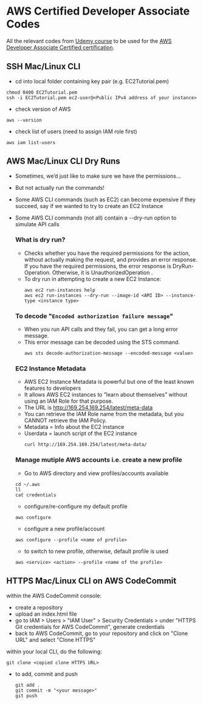 # AWS Certified Developer Associate Codes

All the relevant codes from [Udemy course](https://www.udemy.com/course/aws-certified-developer-associate-dva-c01/) to be used for the [AWS Developer Associate Certified certification](https://aws.amazon.com/certification/certified-developer-associate/).

## SSH Mac/Linux CLI

- cd into local folder containing key pair (e.g. EC2Tutorial.pem)

```
chmod 0400 EC2Tutorial.pem
ssh -i EC2Tutorial.pem ec2-user@<Public IPv4 address of your instance>
```

- check version of AWS

```
aws --version
```

- check list of users (need to assign IAM role first)

```
aws iam list-users
```

## AWS Mac/Linux CLI Dry Runs

- Sometimes, we’d just like to make sure we have the permissions...
- But not actually run the commands!
- Some AWS CLI commands (such as EC2) can become expensive if they
  succeed, say if we wanted to try to create an EC2 Instance
- Some AWS CLI commands (not all) contain a --dry-run option to
  simulate API calls

  ### What is dry run?

  - Checks whether you have the required permissions for the action, without actually making the request, and provides an error response. If you have the required permissions, the error response is DryRun-Operation. Otherwise, it is UnauthorizedOperation .
  - To dry run in attempting to create a new EC2 Instance:
    ```
    aws ec2 run-instances help
    aws ec2 run-instances --dry-run --image-id <AMI ID> --instance-type <instance type>
    ```

  ### To decode "`Encoded authorization failure message`"

  - When you run API calls and they fail, you can get a long error message.
  - This error message can be decoded using the STS command.
    ```
    aws sts decode-authorization-message --encoded-message <value>
    ```

  ### EC2 Instance Metadata

  - AWS EC2 Instance Metadata is powerful but one of the least known features to developers
  - It allows AWS EC2 instances to ”learn about themselves” without using an IAM Role for that purpose.
  - The URL is http://169.254.169.254/latest/meta-data
  - You can retrieve the IAM Role name from the metadata, but you CANNOT retrieve the IAM Policy.
  - Metadata = Info about the EC2 instance
  - Userdata = launch script of the EC2 instance
    ```
    curl http://169.254.169.254/latest/meta-data/
    ```

  ### Manage mutiple AWS accounts i.e. create a new profile

  - Go to AWS directory and view profiles/accounts available

  ```
  cd ~/.aws
  ll
  cat credentials
  ```

  - configure/re-configure my default profile

  ```
  aws configure
  ```

  - configure a new profile/account

  ```
  aws configure --profile <name of profile>
  ```

  - to switch to new profile, otherwise, default profile is used

  ```
  aws <service> <action> --profile <name of the profile>
  ```

## HTTPS Mac/Linux CLI on AWS CodeCommit

within the AWS CodeCommit console:

- create a repository
- upload an index.html file
- go to IAM > Users > "IAM User" > Security Credentials > under "HTTPS Git credentials for AWS CodeCommit", generate credentials
- back to AWS CodeCommit, go to your repository and click on "Clone URL" and select "Clone HTTPS"

within your local CLI, do the following:

```
git clone <copied clone HTTPS URL>
```

- to add, commit and push

  ```
  git add .
  git commit -m "<your message>"
  git push
  ```
